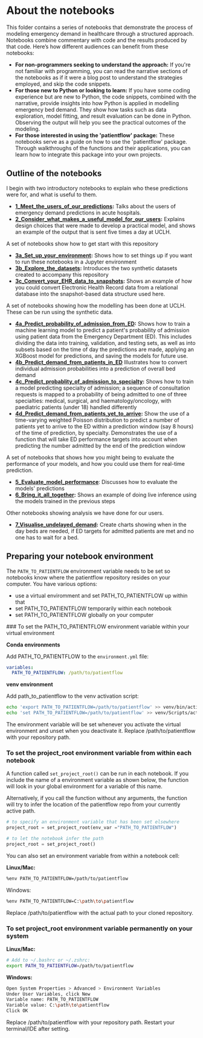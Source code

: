 # About the notebooks

This folder contains a series of notebooks that demonstrate the process of modeling emergency demand in healthcare through a structured approach. Notebooks combine commentary with code and the results produced by that code. Here’s how different audiences can benefit from these notebooks:

- **For non-programmers seeking to understand the approach:** If you're not familiar with programming, you can read the narrative sections of the notebooks as if it were a blog post to understand the strategies employed, and skip the code snippets.
- **For those new to Python or looking to learn:** If you have some coding experience but are new to Python, the code snippets, combined with the narrative, provide insights into how Python is applied in modelling emergency bed demand. They show how tasks such as data exploration, model fitting, and result evaluation can be done in Python. Observing the output will help you see the practical outcomes of the modeling.
- **For those interested in using the 'patientflow' package:** These notebooks serve as a guide on how to use the 'patientflow' package. Through walkthroughs of the functions and their applications, you can learn how to integrate this package into your own projects.

## Outline of the notebooks

I begin with two introductory notebooks to explain who these predictions were for, and what is useful to them.

- **[1_Meet_the_users_of_our_predictions](1_Meet_the_users_of_our_predictions.ipynb):** Talks about the users of emergency demand predictions in acute hospitals.
- **[2_Consider_what_makes_a_useful_model_for_our_users](2_Consider_what_makes_a_useful_model_for_our_users.ipynb):** Explains design choices that were made to develop a practical model, and shows an example of the output that is sent five times a day at UCLH.

A set of notebooks show how to get start with this repository

- **[3a_Set_up_your_environment](3a_Set_up_your_environment.ipynb):** Shows how to set things up if you want to run these notebooks in a Jupyter environment
- **[3b_Explore_the_datasets](3b_Explore_the_datasets.ipynb):** Introduces the two synthetic datasets created to accompany this repository
- **[3c_Convert_your_EHR_data_to_snapshots](3c_Convert_your_EHR_data_to_snapshots.ipynb):** Shows an example of how you could convert Electronic Health Record data from a relational database into the snapshot-based data structure used here.

A set of notebooks showing how the modelling has been done at UCLH. These can be run using the synthetic data.

- **[4a_Predict_probability_of_admission_from_ED](4a_Predict_probability_of_admission_from_ED.ipynb):** Shows how to train a machine learning model to predict a patient's probability of admission using patient data from the Emergency Department (ED). This includes dividing the data into training, validation, and testing sets, as well as into subsets based on the time of day the predictions are made, applying an XGBoost model for predictions, and saving the models for future use.
- **[4b_Predict_demand_from_patients_in_ED](4b_Predict_demand_from_patients_in_ED.ipynb)** Illustrates how to convert individual admission probabilities into a prediction of overall bed demand
- **[4c_Predict_probablity_of_admission_to_specialty](4c_Predict_probability_of_admission_to_specialty.ipynb):** Shows how to train a model predicting specialty of admission; a sequence of consultation requests is mapped to a probability of being admitted to one of three specialties: medical, surgical, and haematology/oncology, with paediatric patients (under 18) handled differently
- **[4d_Predict_demand_from_patients_yet_to_arrive](4d_Predict_demand_from_patients_yet_to_arrive.ipynb):** Show the use of a time-varying weighted Poisson distribution to predict a number of patients yet to arrive to the ED within a prediction window (say 8 hours) of the time of prediction, by specialty. Demonstrates the use of a function that will take ED performance targets into account when predicting the number admitted by the end of the prediction window

A set of notebooks that shows how you might being to evaluate the performance of your models, and how you could use them for real-time prediction.

- **[5_Evaluate_model_performance](5_Evaluate_model_performance.ipynb)**: Discusses how to evaluate the models' predictions
- **[6_Bring_it_all_together](6_Bring_it_all_together.ipynb):** Shows an example of doing live inference using the models trained in the previous steps

Other notebooks showing analysis we have done for our users.

- **[7_Visualise_undelayed_demand](7_Visualise_undelayed_demand.ipynb):** Create charts showing when in the day beds are needed, if ED targets for admitted patients are met and no one has to wait for a bed.

## Preparing your notebook environment

The `PATH_TO_PATIENTFLOW` environment variable needs to be set so notebooks know where the patientflow repository resides on your computer. You have various options:

- use a virtual enviromment and set PATH_TO_PATIENTFLOW up within that
- set PATH_TO_PATIENTFLOW temporarily within each notebook
- set PATH_TO_PATIENTFLOW globally on your computer

### To set the PATH_TO_PATIENTFLOW environment variable within your virtual environment

**Conda environments**

Add PATH_TO_PATIENTFLOW to the `environment.yml` file:

```yaml
variables:
  PATH_TO_PATIENTFLOW: /path/to/patientflow
```

**venv environment**

Add path_to_patientflow to the venv activation script:

```sh
echo 'export PATH_TO_PATIENTFLOW=/path/to/patientflow' >> venv/bin/activate  # Linux/Mac
echo 'set PATH_TO_PATIENTFLOW=/path/to/patientflow' >> venv/Scripts/activate.bat  # Windows
```

The environment variable will be set whenever you activate the virtual environment and unset when you deactivate it.
Replace /path/to/patientflow with your repository path.

### To set the project_root environment variable from within each notebook

A function called `set_project_root()` can be run in each notebook. If you include the name of a environment variable as shown below, the function will look in your global environment for a variable of this name.

Alternatively, if you call the function without any arguments, the function will try to infer the location of the patientflow repo from your currently active path.

```python
# to specify an environment variable that has been set elsewhere
project_root = set_project_root(env_var ="PATH_TO_PATIENTFLOW")

# to let the notebook infer the path
project_root = set_project_root()

```

You can also set an environment variable from within a notebook cell:

**Linux/Mac:**

```sh
%env PATH_TO_PATIENTFLOW=/path/to/patientflow
```

Windows:

```sh
%env PATH_TO_PATIENTFLOW=C:\path\to\patientflow
```

Replace /path/to/patientflow with the actual path to your cloned repository.

### To set project_root environment variable permanently on your system

**Linux/Mac:**

```sh
# Add to ~/.bashrc or ~/.zshrc:
export PATH_TO_PATIENTFLOW=/path/to/patientflow
```

**Windows:**

```sh
Open System Properties > Advanced > Environment Variables
Under User Variables, click New
Variable name: PATH_TO_PATIENTFLOW
Variable value: C:\path\to\patientflow
Click OK
```

Replace /path/to/patientflow with your repository path. Restart your terminal/IDE after setting.
